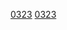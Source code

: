 [0323](https://cdn.jsdelivr.net/gh/gfch68vjhgj/slw/bdk/0323/windows81.7z.001) [0323](https://cdn.jsdelivr.net/gh/gfch68vjhgj/slw/bdk/0323/windows81.7z.002)
